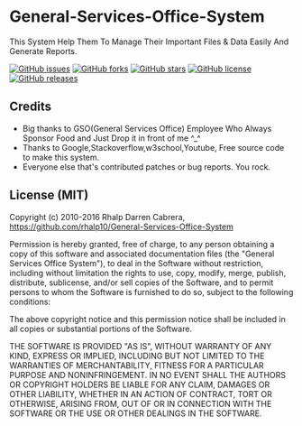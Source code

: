 # General-Services-Office-System
This System Help Them To  Manage Their Important Files & Data Easily And Generate Reports.

[![GitHub issues](https://img.shields.io/github/issues/rhalp10/General-Services-Office-System.svg?style=for-the-badge)](https://github.com/rhalp10/General-Services-Office-System/issues)
[![GitHub forks](https://img.shields.io/github/forks/rhalp10/General-Services-Office-System.svg?style=for-the-badge)](https://github.com/rhalp10/General-Services-Office-System/network)
[![GitHub stars](https://img.shields.io/github/stars/rhalp10/General-Services-Office-System.svg?style=for-the-badge)](https://github.com/rhalp10/General-Services-Office-System/stargazers)
[![GitHub license](https://img.shields.io/badge/license-MIT-blue.svg?style=for-the-badge)](https://raw.githubusercontent.com/rhalp10/General-Services-Office-System/master/LICENSE)
[![GitHub releases](https://img.shields.io/badge/version-v1.01-blue.svg?style=for-the-badge)](https://raw.githubusercontent.com/rhalp10/General-Services-Office-System/master/releases)


## Credits
- Big thanks to GSO(General Services Office) Employee Who Always Sponsor Food and Just Drop it in front of me ^_^
- Thanks to Google,Stackoverflow,w3school,Youtube, Free source code  to make this system.
- Everyone else that's contributed patches or bug reports. You rock.

## License (MIT)
Copyright (c) 2010-2016 Rhalp Darren Cabrera, https://github.com/rhalp10/General-Services-Office-System

Permission is hereby granted, free of charge, to any person obtaining
a copy of this software and associated documentation files (the
"General Services Office System"), to deal in the Software without restriction, including
without limitation the rights to use, copy, modify, merge, publish,
distribute, sublicense, and/or sell copies of the Software, and to
permit persons to whom the Software is furnished to do so, subject to
the following conditions:

The above copyright notice and this permission notice shall be
included in all copies or substantial portions of the Software.

THE SOFTWARE IS PROVIDED "AS IS", WITHOUT WARRANTY OF ANY KIND,
EXPRESS OR IMPLIED, INCLUDING BUT NOT LIMITED TO THE WARRANTIES OF
MERCHANTABILITY, FITNESS FOR A PARTICULAR PURPOSE AND
NONINFRINGEMENT. IN NO EVENT SHALL THE AUTHORS OR COPYRIGHT HOLDERS BE
LIABLE FOR ANY CLAIM, DAMAGES OR OTHER LIABILITY, WHETHER IN AN ACTION
OF CONTRACT, TORT OR OTHERWISE, ARISING FROM, OUT OF OR IN CONNECTION
WITH THE SOFTWARE OR THE USE OR OTHER DEALINGS IN THE SOFTWARE.


